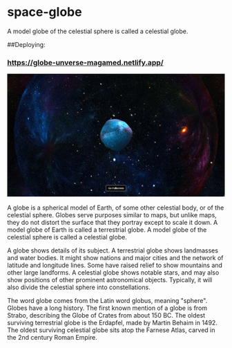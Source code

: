 # space-globe
A model globe of the celestial sphere is called a celestial globe.

##Deploying:
### https://globe-unverse-magamed.netlify.app/


![Image of Project](https://github.com/AndyMagwayer/space-globe/blob/main/space-globe-three-js.jpg)



A globe is a spherical model of Earth, of some other celestial body, or of the celestial sphere. Globes serve purposes similar to maps, but unlike maps, they do not distort the surface that they portray except to scale it down. A model globe of Earth is called a terrestrial globe. A model globe of the celestial sphere is called a celestial globe.

A globe shows details of its subject. A terrestrial globe shows landmasses and water bodies. It might show nations and major cities and the network of latitude and longitude lines. Some have raised relief to show mountains and other large landforms. A celestial globe shows notable stars, and may also show positions of other prominent astronomical objects. Typically, it will also divide the celestial sphere into constellations.

The word globe comes from the Latin word globus, meaning "sphere". Globes have a long history. The first known mention of a globe is from Strabo, describing the Globe of Crates from about 150 BC. The oldest surviving terrestrial globe is the Erdapfel, made by Martin Behaim in 1492. The oldest surviving celestial globe sits atop the Farnese Atlas, carved in the 2nd century Roman Empire.

